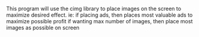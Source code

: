 This program will use the cimg library to place images on the screen to maximize desired effect.
ie:
  if placing ads, then places most valuable ads to maximize possible profit
  if wanting max number of images, then place most images as possible on screen
